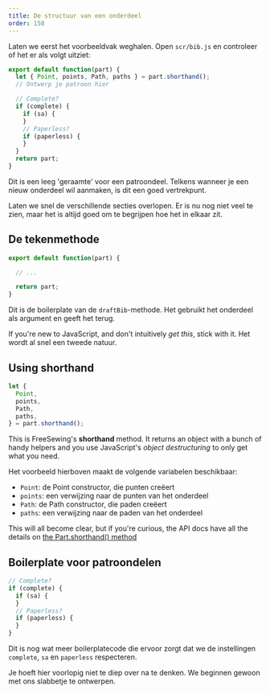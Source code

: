 ```yaml
---
title: De structuur van een onderdeel
order: 150
---
```


Laten we eerst het voorbeeldvak weghalen. Open `scr/bib.js` en controleer of het er als volgt uitziet:

```js
export default function(part) {
  let { Point, points, Path, paths } = part.shorthand();
  // Ontwerp je patroon hier

  // Complete?
  if (complete) {
    if (sa) {
    }
    // Paperless?
    if (paperless) {
    }
  }
  return part;
}
```

Dit is een leeg 'geraamte' voor een patroondeel. Telkens wanneer je een nieuw onderdeel wil aanmaken, is dit een goed vertrekpunt.

Laten we snel de verschillende secties overlopen. Er is nu nog niet veel te zien, maar het is altijd goed om te begrijpen hoe het in elkaar zit.

## De tekenmethode

```js
export default function(part) {

  // ...

  return part;
}

```

Dit is de boilerplate van de `draftBib`-methode. Het gebruikt het onderdeel als argument en geeft het terug.

<Note>

If you're new to JavaScript, and don't intuitively *get this*, stick with it. Het wordt al snel een tweede natuur.

</Note>

## Using shorthand

```js
let {
  Point,
  points,
  Path,
  paths,
} = part.shorthand();
```

This is FreeSewing's **shorthand** method. It returns an object with a bunch of handy helpers and you use JavaScript's *object destructuring* to only get what you need.

Het voorbeeld hierboven maakt de volgende variabelen beschikbaar:

 - `Point`: de Point constructor, die punten creëert
 - `points`: een verwijzing naar de punten van het onderdeel
 - `Path`: de Path constructor, die paden creëert
 - `paths`: een verwijzing naar de paden van het onderdeel

<Note>

This will all become clear, but if you're curious, the API docs have all the details 
on [the Part.shorthand() method](/api/part#shorthand)

</Note>

## Boilerplate voor patroondelen

```js
// Complete?
if (complete) {
  if (sa) {
  }
  // Paperless?
  if (paperless) {
  }
}
```

Dit is nog wat meer boilerplatecode die ervoor zorgt dat we de instellingen `complete`, `sa` en `paperless` respecteren.

Je hoeft hier voorlopig niet te diep over na te denken. We beginnen gewoon met ons slabbetje te ontwerpen.
